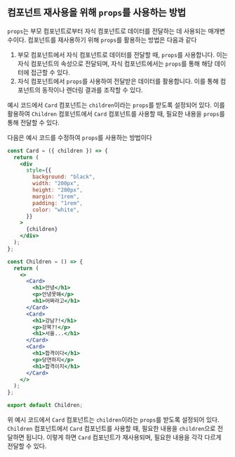 ## 컴포넌트 재사용을 위해 `props`를 사용하는 방법

`props`는 부모 컴포넌트로부터 자식 컴포넌트로 데이터를 전달하는 데 사용되는 매개변수이다. 컴포넌트를 재사용하기 위해 `props`를 활용하는 방법은 다음과 같다

1. 부모 컴포넌트에서 자식 컴포넌트로 데이터를 전달할 때, `props`를 사용합니다. 이는 자식 컴포넌트의 속성으로 전달되며, 자식 컴포넌트에서는 `props`를 통해 해당 데이터에 접근할 수 있다.
2. 자식 컴포넌트에서 `props`를 사용하여 전달받은 데이터를 활용합니다. 이를 통해 컴포넌트의 동작이나 렌더링 결과를 조작할 수 있다.

예시 코드에서 `Card` 컴포넌트는 `children`이라는 `props`를 받도록 설정되어 있다. 이를 활용하여 `Children` 컴포넌트에서 `Card` 컴포넌트를 사용할 때, 필요한 내용을 `props`를 통해 전달할 수 있다.

다음은 예시 코드를 수정하여 `props`를 사용하는 방법이다

```jsx
const Card = ({ children }) => {
  return (
    <div
      style={{
        background: "black",
        width: "200px",
        height: "200px",
        margin: "1rem",
        padding: "1rem",
        color: "white",
      }}
    >
      {children}
    </div>
  );
};

const Children = () => {
  return (
    <>
      <Card>
        <h1>안녕</h1>
        <p>안녕못해</p>
        <h1>어쩌라고</h1>
      </Card>
      <Card>
        <h1>강남?!</h1>
        <p>강북?!</p>
        <h1>서울...</h1>
      </Card>
      <Card>
        <h1>합격이다</h1>
        <p>당연하지</p>
        <h1>합격이지</h1>
      </Card>
    </>
  );
};

export default Children;
```

위 예시 코드에서 `Card` 컴포넌트는 `children`이라는 `props`를 받도록 설정되어 있다. `Children` 컴포넌트에서 `Card` 컴포넌트를 사용할 때, 필요한 내용을 `children`으로 전달하면 됩니다. 이렇게 하면 `Card` 컴포넌트가 재사용되며, 필요한 내용을 각각 다르게 전달할 수 있다.
